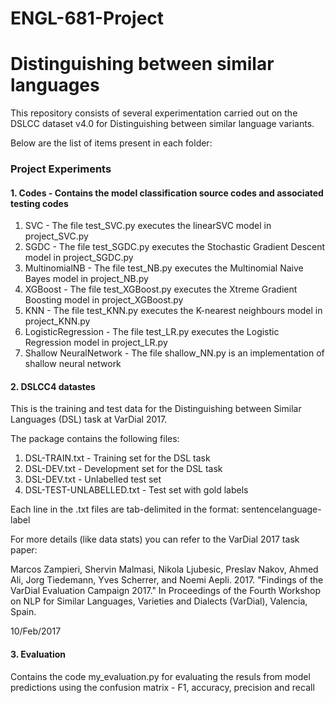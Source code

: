 # ENGL-681-Project

# Distinguishing between similar languages #

This repository consists of several experimentation carried out on the DSLCC dataset v4.0 for Distinguishing between similar language variants.

Below are the list of items present in each folder:

### Project Experiments ###
#### 1. Codes - Contains the model classification source codes and associated testing codes ####
1. SVC - The file test_SVC.py executes the linearSVC model in project_SVC.py
2. SGDC - The file test_SGDC.py executes the Stochastic Gradient Descent model in project_SGDC.py
3. MultinomialNB - The file test_NB.py executes the Multinomial Naive Bayes model in project_NB.py
4. XGBoost - The file test_XGBoost.py executes the Xtreme Gradient Boosting model in project_XGBoost.py
5. KNN - The file test_KNN.py executes the K-nearest neighbours model in project_KNN.py
6. LogisticRegression - The file test_LR.py executes the Logistic Regression model in project_LR.py
7. Shallow NeuralNetwork - The file shallow_NN.py is an implementation of shallow neural network

#### 2. DSLCC4 datastes ####

This is the training and test data for the Distinguishing between Similar Languages (DSL) task at VarDial 2017.

The package contains the following files:

1. DSL-TRAIN.txt - Training set for the DSL task
2. DSL-DEV.txt - Development set for the DSL task
3. DSL-DEV.txt - Unlabelled test set
4. DSL-TEST-UNLABELLED.txt - Test set with gold labels

Each line in the .txt files are tab-delimited in the format:
sentence<tab>language-label

For more details (like data stats) you can refer to the VarDial 2017 task paper:

Marcos Zampieri, Shervin Malmasi, Nikola Ljubesic,
Preslav Nakov, Ahmed Ali, Jorg Tiedemann, Yves
Scherrer, and Noemi Aepli. 2017. "Findings of the
VarDial Evaluation Campaign 2017." In Proceedings
of the Fourth Workshop on NLP for Similar Languages,
Varieties and Dialects (VarDial), Valencia, Spain.


10/Feb/2017

#### 3. Evaluation  ####
Contains the code my_evaluation.py for evaluating the resuls from model predictions using the confusion matrix - F1, accuracy, precision and recall


